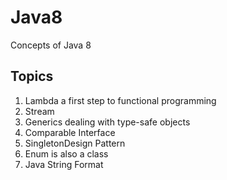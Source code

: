 # Java8
Concepts of Java 8 

## Topics

1. Lambda a first step to functional programming
2. Stream
3. Generics dealing with type-safe objects
4. Comparable Interface
5. SingletonDesign Pattern 
6. Enum is also a class
7. Java String Format
